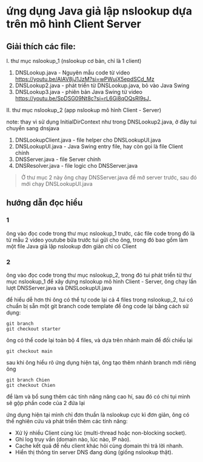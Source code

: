 # ứng dụng Java giả lập nslookup dựa trên mô hình Client Server

## Giải thích các file:
I. thư mục nslookup_1 (nslookup cơ bản, chỉ là 1 client)
1. DNSLookup.java - Nguyên mẫu code từ video https://youtu.be/AlAV8jJ1JzM?si=wPWujX5epdSCd_Mz
2. DNSLookup2.java - phát triển từ DNSLookup.java, bỏ vào Java Swing
3. DNSLookup3.java - phiên bản Java Swing từ video https://youtu.be/SpDSG09Nt8c?si=rL6Gi8qOQsRl9sJ_

II. thư mục nslookup_2 (app nslookup mô hình Client - Server)

note: thay vì sử dụng InitialDirContext như trong DNSLookup2.java, ở đây tui chuyển sang dnsjava
1. DNSLookupClient.java - file helper cho DNSLookupUI.java
2. DNSLookupUI.java - Java Swing entry file, hay còn gọi là file Client chính
3. DNSServer.java - file Server chính
4. DNSResolver.java - file logic cho DNSServer.java

> Ở thư mục 2 này ông chạy DNSServer.java để mở server trước, sau đó mới chạy DNSLookupUI.java

## hướng dẫn đọc hiểu
### 1
ông vào đọc code trong thư mục nslookup_1 trước, các file code trong đó là từ mẫu 2 video youtube bữa trước tui gửi cho ông, trong đó bao gồm làm một file Java giả lập nslookup đơn giản chỉ có Client

### 2 
ông vào đọc code trong thư mục nslookup_2, trong đó tui phát triển từ thư mục nslookup_1 để xây dựng nslookup mô hình Client - Server, ông chạy lần lượt DNSServer.java và DNSLookupUI.java

để hiểu dễ hơn thì ông có thể tự code lại cả 4 files trong nslookup_2, tui có chuẩn bị sẵn một git branch code template để ông code lại bằng cách sử dụng:
	
```
git branch
git checkout starter
```

ông có thể code lại toàn bộ 4 files, và dựa trên nhánh main để đối chiếu lại

```
git checkout main
```

sau khi ông hiểu rõ ứng dụng hiện tại, ông tạo thêm nhánh branch mới riêng ông

```
git branch Chien
git checkout Chien
```

để làm và bổ sung thêm các tính năng nâng cao hí, sau đó có chi tụi mình sẽ gộp phần code của 2 đứa lại

ứng dụng hiện tại mình chỉ đơn thuần là nslookup cực kì đơn giản, ông có thể nghiên cứu và phát triển thêm các tính năng:
- Xử lý nhiều Client cùng lúc (multi-thread hoặc non-blocking socket).
- Ghi log truy vấn (domain nào, lúc nào, IP nào).
- Cache kết quả để nếu client khác hỏi cùng domain thì trả lời nhanh.
- Hiển thị thông tin server DNS đang dùng (giống nslookup thật).


